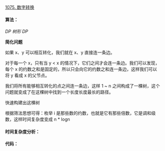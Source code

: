 [1075. 数字转换](https://www.acwing.com/problem/content/1077/)

#### 算法：

*DP* *树形 DP*

**简化问题**

如果 x、y 可以相互转化，我们就在 x、y 直接连一条边。

对于每一个 x，只有当 y < x 的情况下，它们之间才会连一条边。我们可以发现，每个 x 的约数之和是固定的，所以只会向它的约数之和连一条边，这样我们可以将 y 看成 x 的父节点。

我们将所有能够相互转化的点之间连一条边，这样 1 ~ n 之间构成了一棵树，这个问题就变成了在这棵树中找到一个长度长度最长的路径。



快速构建出这棵树

根据筛法思想可得：枚举 i 是那些数的约数，也就是它有那些倍数，它是调和级数，这样时间复杂度变成 n * logn

#### 时间复杂度分析：



#### 代码：

```java

```

